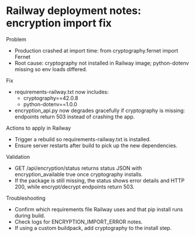 # Railway deployment notes: encryption import fix

Problem
- Production crashed at import time: from cryptography.fernet import Fernet
- Root cause: cryptography not installed in Railway image; python-dotenv missing so env loads differed.

Fix
- requirements-railway.txt now includes:
  - cryptography==42.0.8
  - python-dotenv==1.0.0
- encryption_api.py now degrades gracefully if cryptography is missing: endpoints return 503 instead of crashing the app.

Actions to apply in Railway
- Trigger a rebuild so requirements-railway.txt is installed.
- Ensure server restarts after build to pick up the new dependencies.

Validation
- GET /api/encryption/status returns status JSON with encryption_available true once cryptography installs.
- If the package is still missing, the status shows error details and HTTP 200, while encrypt/decrypt endpoints return 503.

Troubleshooting
- Confirm which requirements file Railway uses and that pip install runs during build.
- Check logs for ENCRYPTION_IMPORT_ERROR notes.
- If using a custom buildpack, add cryptography to the install step.